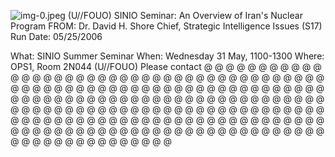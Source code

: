 ![img-0.jpeg](img-0.jpeg)
(U//FOUO) SINIO Seminar: An Overview of Iran's Nuclear Program
FROM: Dr. David H. Shore
Chief, Strategic Intelligence Issues (S17)
Run Date: 05/25/2006

What: SINIO Summer Seminar
When: Wednesday 31 May, 1100-1300
Where: OPS1, Room 2N044
(U//FOUO) Please contact @ @ @ @ @ @ @ @ @ @ @ @ @ @ @ @ @ @ @ @ @ @ @ @ @ @ @ @ @ @ @ @ @ @ @ @ @ @ @ @ @ @ @ @ @ @ @ @ @ @ @ @ @ @ @ @ @ @ @ @ @ @ @ @ @ @ @ @ @ @ @ @ @ @ @ @ @ @ @ @ @ @ @ @ @ @ @ @ @ @ @ @ @ @ @ @ @ @ @ @ @ @ @ @ @ @ @ @ @ @ @ @ @ @ @ @ @ @ @ @ @ @ @ @ @ @ @ @ @ @ @ @ @ @ @ @ @ @ @ @ @ @ @ @ @ @ @ @ @ @ @ @ @ @ @ @ @ @ @ @ @ @ @ @ @ @ @ @ @ @ @ @ @ @ @ @ @ @ @ @ @ @ @ @ @ @ @ @ @ @ @ @ @ @ @ @ @ @ @ @
